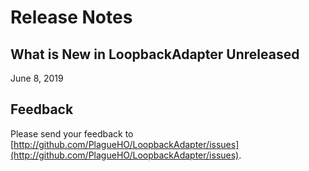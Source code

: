 # Release Notes

## What is New in LoopbackAdapter Unreleased

June 8, 2019

## Feedback

Please send your feedback to [http://github.com/PlagueHO/LoopbackAdapter/issues](http://github.com/PlagueHO/LoopbackAdapter/issues).
